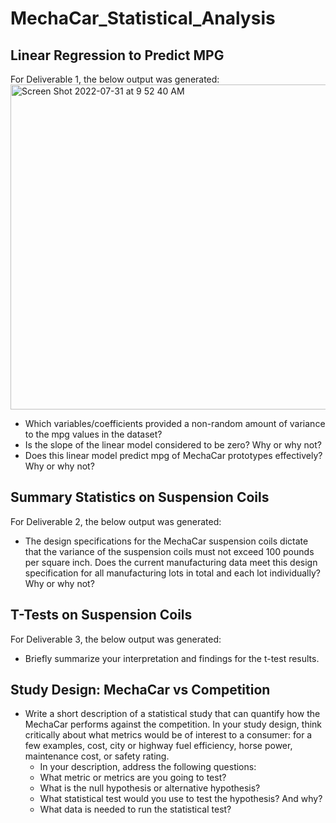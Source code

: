 # MechaCar_Statistical_Analysis

## Linear Regression to Predict MPG

For Deliverable 1, the below output was generated:
<img width="520" alt="Screen Shot 2022-07-31 at 9 52 40 AM" src="https://user-images.githubusercontent.com/103055666/182029607-3c65d043-2021-40d9-afc7-971219993f39.png">

* Which variables/coefficients provided a non-random amount of variance to the mpg values in the dataset?
* Is the slope of the linear model considered to be zero? Why or why not?
* Does this linear model predict mpg of MechaCar prototypes effectively? Why or why not?

## Summary Statistics on Suspension Coils

For Deliverable 2, the below output was generated: 



* The design specifications for the MechaCar suspension coils dictate that the variance of the suspension coils must not exceed 100 pounds per square inch. Does the current manufacturing data meet this design specification for all manufacturing lots in total and each lot individually? Why or why not?

## T-Tests on Suspension Coils

For Deliverable 3, the below output was generated:


* Briefly summarize your interpretation and findings for the t-test results.

## Study Design: MechaCar vs Competition


* Write a short description of a statistical study that can quantify how the MechaCar performs against the competition. In your study design, think critically about what metrics would be of interest to a consumer: for a few examples, cost, city or highway fuel efficiency, horse power, maintenance cost, or safety rating.
  * In your description, address the following questions:
  * What metric or metrics are you going to test?
  * What is the null hypothesis or alternative hypothesis?
  * What statistical test would you use to test the hypothesis? And why?
  * What data is needed to run the statistical test?
